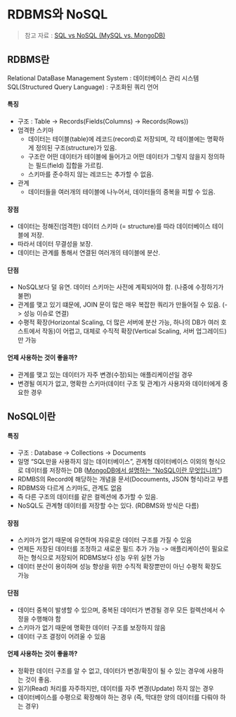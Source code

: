 # RDBMS와 NoSQL
> 참고 자료 : [SQL vs NoSQL (MySQL vs. MongoDB)](https://siyoon210.tistory.com/130)

## RDBMS란  
Relational DataBase Management System : 데이터베이스 관리 시스템  
SQL(Structured Query Language) : 구조화된 쿼리 언어

#### 특징
- 구조 : Table -> Records(Fields(Columns) -> Records(Rows))
- 엄격한 스키마
  - 데이터는 테이블(table)에 레코드(record)로 저장되며, 각 테이블에는 명확하게 정의된 구조(structure)가 있음.
  - 구조란 어떤 데이터가 테이블에 들어가고 어떤 데이터가 그렇지 않을지 정의하는 필드(field) 집합을 가르킴.
  - 스키마를 준수하지 않는 레코드는 추가할 수 없음.
- 관계
  - 데이터들을 여러개의 테이블에 나누어서, 데이터들의 중복을 피할 수 있음.

#### 장점
- 데이터는 정해진(엄격한) 데이터 스키마 (= structure)를 따라 데이터베이스 테이블에 저장.
- 따라서 데이터 무결성을 보장.
- 데이터는 관계를 통해서 연결된 여러개의 테이블에 분산.

#### 단점
- NoSQL보다 덜 유연. 데이터 스키마는 사전에 계획되어야 함. (나중에 수정하기가 불편)
- 관계를 맺고 있기 떄문에, JOIN 문이 많은 매우 복잡한 쿼리가 만들어질 수 있음. (-> 성능 이슈로 연결)
- 수평적 확장(Horizontal Scaling, 더 많은 서버에 분산 가능, 하나의 DB가 여러 호스트에서 작동)이 어렵고, 대체로 수직적 확장(Vertical Scaling, 서버 업그레이드)만 가능

#### 언제 사용하는 것이 좋을까?
- 관계를 맺고 있는 데이터가 자주 변경(수정)되는 애플리케이션일 경우
- 변경될 여지가 없고, 명확한 스키마(데이터 구조 및 관계)가 사용자와 데이터에게 중요한 경우


## NoSQL이란

#### 특징
- 구조 : Database -> Collections -> Documents
- 일명 “SQL만을 사용하지 않는 데이터베이스”, 관계형 데이터베이스 이외의 형식으로 데이터를 저장하는 DB ([MongoDB에서 설명하는 "NoSQL이란 무엇입니까"](https://www.mongodb.com/ko-kr/nosql-explained))
- RDMBS의 Record에 해당하는 개념을 문서(Docouments, JSON 형식)라고 부름
- RDBMS와 다르게 스키마도, 관계도 없음
- 즉 다른 구조의 데이터를 같은 컬렉션에 추가할 수 있음.
- NoSQL도 관계형 데이터를 저장할 수는 있다. (RDBMS와 방식은 다름)

#### 장점
- 스키마가 없기 때문에 유연하며 자유로운 데이터 구조를 가질 수 있음
- 언제든 저장된 데이터를 조정하고 새로운 필드 추가 가능 -> 애플리케이션이 필요로 하는 형식으로 저장되어 RDBMS보다 성능 우위 실현 가능
- 데이터 분산이 용이하며 성능 향상을 위한 수직적 확장뿐만이 아닌 수평적 확장도 가능

#### 단점 
- 데이터 중복이 발생할 수 있으며, 중복된 데이터가 변경될 경우 모든 컬렉션에서 수정을 수행해야 함
- 스키마가 없기 때문에 명확한 데이터 구조를 보장하지 않음
- 데이터 구조 결정이 어려울 수 있음

#### 언제 사용하는 것이 좋을까?
- 정확한 데이터 구조를 알 수 없고, 데이터가 변경/확장이 될 수 있는 경우에 사용하는 것이 좋음.
- 읽기(Read) 처리를 자주하지만, 데이터를 자주 변경(Update) 하지 않는 경우
- 데이터베이스를 수평으로 확장해야 하는 경우 (즉, 막대한 양의 데이터를 다뤄야 하는 경우)
